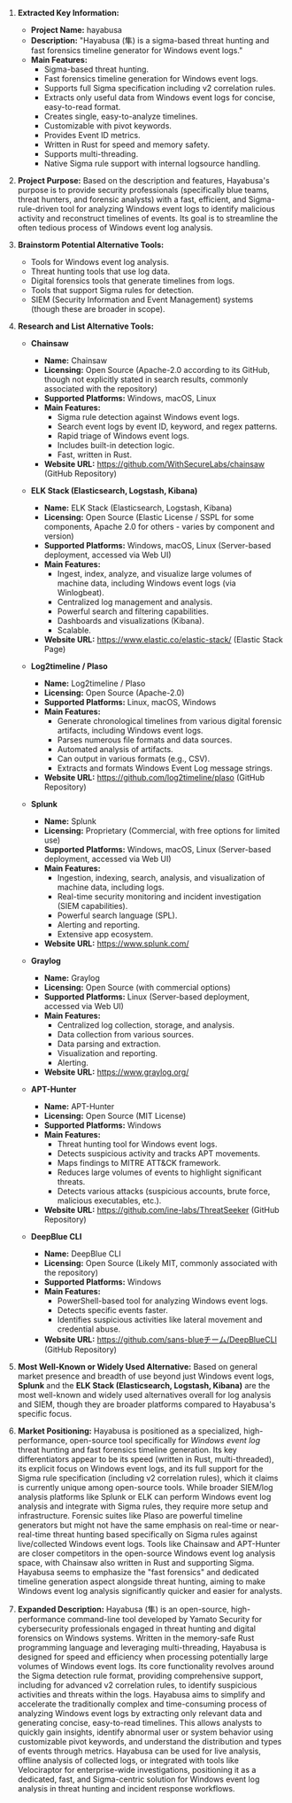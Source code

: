 1.  **Extracted Key Information:**
    *   **Project Name:** hayabusa
    *   **Description:** "Hayabusa (隼) is a sigma-based threat hunting and fast forensics timeline generator for Windows event logs."
    *   **Main Features:**
        *   Sigma-based threat hunting.
        *   Fast forensics timeline generation for Windows event logs.
        *   Supports full Sigma specification including v2 correlation rules.
        *   Extracts only useful data from Windows event logs for concise, easy-to-read format.
        *   Creates single, easy-to-analyze timelines.
        *   Customizable with pivot keywords.
        *   Provides Event ID metrics.
        *   Written in Rust for speed and memory safety.
        *   Supports multi-threading.
        *   Native Sigma rule support with internal logsource handling.

2.  **Project Purpose:**
    Based on the description and features, Hayabusa's purpose is to provide security professionals (specifically blue teams, threat hunters, and forensic analysts) with a fast, efficient, and Sigma-rule-driven tool for analyzing Windows event logs to identify malicious activity and reconstruct timelines of events. Its goal is to streamline the often tedious process of Windows event log analysis.

3.  **Brainstorm Potential Alternative Tools:**
    *   Tools for Windows event log analysis.
    *   Threat hunting tools that use log data.
    *   Digital forensics tools that generate timelines from logs.
    *   Tools that support Sigma rules for detection.
    *   SIEM (Security Information and Event Management) systems (though these are broader in scope).

4.  **Research and List Alternative Tools:**

    *   **Chainsaw**
        *   **Name:** Chainsaw
        *   **Licensing:** Open Source (Apache-2.0 according to its GitHub, though not explicitly stated in search results, commonly associated with the repository)
        *   **Supported Platforms:** Windows, macOS, Linux
        *   **Main Features:**
            *   Sigma rule detection against Windows event logs.
            *   Search event logs by event ID, keyword, and regex patterns.
            *   Rapid triage of Windows event logs.
            *   Includes built-in detection logic.
            *   Fast, written in Rust.
        *   **Website URL:** https://github.com/WithSecureLabs/chainsaw (GitHub Repository)

    *   **ELK Stack (Elasticsearch, Logstash, Kibana)**
        *   **Name:** ELK Stack (Elasticsearch, Logstash, Kibana)
        *   **Licensing:** Open Source (Elastic License / SSPL for some components, Apache 2.0 for others - varies by component and version)
        *   **Supported Platforms:** Windows, macOS, Linux (Server-based deployment, accessed via Web UI)
        *   **Main Features:**
            *   Ingest, index, analyze, and visualize large volumes of machine data, including Windows event logs (via Winlogbeat).
            *   Centralized log management and analysis.
            *   Powerful search and filtering capabilities.
            *   Dashboards and visualizations (Kibana).
            *   Scalable.
        *   **Website URL:** https://www.elastic.co/elastic-stack/ (Elastic Stack Page)

    *   **Log2timeline / Plaso**
        *   **Name:** Log2timeline / Plaso
        *   **Licensing:** Open Source (Apache-2.0)
        *   **Supported Platforms:** Linux, macOS, Windows
        *   **Main Features:**
            *   Generate chronological timelines from various digital forensic artifacts, including Windows event logs.
            *   Parses numerous file formats and data sources.
            *   Automated analysis of artifacts.
            *   Can output in various formats (e.g., CSV).
            *   Extracts and formats Windows Event Log message strings.
        *   **Website URL:** https://github.com/log2timeline/plaso (GitHub Repository)

    *   **Splunk**
        *   **Name:** Splunk
        *   **Licensing:** Proprietary (Commercial, with free options for limited use)
        *   **Supported Platforms:** Windows, macOS, Linux (Server-based deployment, accessed via Web UI)
        *   **Main Features:**
            *   Ingestion, indexing, search, analysis, and visualization of machine data, including logs.
            *   Real-time security monitoring and incident investigation (SIEM capabilities).
            *   Powerful search language (SPL).
            *   Alerting and reporting.
            *   Extensive app ecosystem.
        *   **Website URL:** https://www.splunk.com/

    *   **Graylog**
        *   **Name:** Graylog
        *   **Licensing:** Open Source (with commercial options)
        *   **Supported Platforms:** Linux (Server-based deployment, accessed via Web UI)
        *   **Main Features:**
            *   Centralized log collection, storage, and analysis.
            *   Data collection from various sources.
            *   Data parsing and extraction.
            *   Visualization and reporting.
            *   Alerting.
        *   **Website URL:** https://www.graylog.org/

    *   **APT-Hunter**
        *   **Name:** APT-Hunter
        *   **Licensing:** Open Source (MIT License)
        *   **Supported Platforms:** Windows
        *   **Main Features:**
            *   Threat hunting tool for Windows event logs.
            *   Detects suspicious activity and tracks APT movements.
            *   Maps findings to MITRE ATT&CK framework.
            *   Reduces large volumes of events to highlight significant threats.
            *   Detects various attacks (suspicious accounts, brute force, malicious executables, etc.).
        *   **Website URL:** https://github.com/ine-labs/ThreatSeeker (GitHub Repository)

    *   **DeepBlue CLI**
        *   **Name:** DeepBlue CLI
        *   **Licensing:** Open Source (Likely MIT, commonly associated with the repository)
        *   **Supported Platforms:** Windows
        *   **Main Features:**
            *   PowerShell-based tool for analyzing Windows event logs.
            *   Detects specific events faster.
            *   Identifies suspicious activities like lateral movement and credential abuse.
        *   **Website URL:** https://github.com/sans-blueチーム/DeepBlueCLI (GitHub Repository)

5.  **Most Well-Known or Widely Used Alternative:**
    Based on general market presence and breadth of use beyond just Windows event logs, **Splunk** and the **ELK Stack (Elasticsearch, Logstash, Kibana)** are the most well-known and widely used alternatives overall for log analysis and SIEM, though they are broader platforms compared to Hayabusa's specific focus.

6.  **Market Positioning:**
    Hayabusa is positioned as a specialized, high-performance, open-source tool specifically for *Windows event log* threat hunting and fast forensics timeline generation. Its key differentiators appear to be its speed (written in Rust, multi-threaded), its explicit focus on Windows event logs, and its full support for the Sigma rule specification (including v2 correlation rules), which it claims is currently unique among open-source tools. While broader SIEM/log analysis platforms like Splunk or ELK can perform Windows event log analysis and integrate with Sigma rules, they require more setup and infrastructure. Forensic suites like Plaso are powerful timeline generators but might not have the same emphasis on real-time or near-real-time threat hunting based specifically on Sigma rules against live/collected Windows event logs. Tools like Chainsaw and APT-Hunter are closer competitors in the open-source Windows event log analysis space, with Chainsaw also written in Rust and supporting Sigma. Hayabusa seems to emphasize the "fast forensics" and dedicated timeline generation aspect alongside threat hunting, aiming to make Windows event log analysis significantly quicker and easier for analysts.

7.  **Expanded Description:**
    Hayabusa (隼) is an open-source, high-performance command-line tool developed by Yamato Security for cybersecurity professionals engaged in threat hunting and digital forensics on Windows systems. Written in the memory-safe Rust programming language and leveraging multi-threading, Hayabusa is designed for speed and efficiency when processing potentially large volumes of Windows event logs. Its core functionality revolves around the Sigma detection rule format, providing comprehensive support, including for advanced v2 correlation rules, to identify suspicious activities and threats within the logs. Hayabusa aims to simplify and accelerate the traditionally complex and time-consuming process of analyzing Windows event logs by extracting only relevant data and generating concise, easy-to-read timelines. This allows analysts to quickly gain insights, identify abnormal user or system behavior using customizable pivot keywords, and understand the distribution and types of events through metrics. Hayabusa can be used for live analysis, offline analysis of collected logs, or integrated with tools like Velociraptor for enterprise-wide investigations, positioning it as a dedicated, fast, and Sigma-centric solution for Windows event log analysis in threat hunting and incident response workflows.